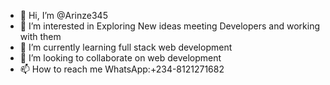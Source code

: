 - 👋 Hi, I’m @Arinze345
- 👀 I’m interested in Exploring New ideas meeting Developers and working with them
- 🌱 I’m currently learning full stack web development 
- 💞️ I’m looking to collaborate on web development 
- 📫 How to reach me WhatsApp:+234-8121271682

<!---
Arinze345/Arinze345 is a ✨ special ✨ repository because its `README.md` (this file) appears on your GitHub profile.
You can click the Preview link to take a look at your changes.
--->
